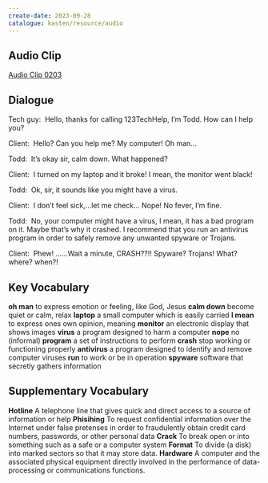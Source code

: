 ```yaml
---
create-date: 2023-09-28
catalogue: kasten/resource/audio
---
```


## Audio Clip
[Audio Clip 0203](https://archive.org/download/englishpod_all/englishpod_0203dg.mp3)

## Dialogue
Tech guy:  Hello, thanks for calling 123TechHelp, I’m Todd. How can I help you? 

Client:  Hello? Can you help me? My computer! Oh man...  

Todd:  It’s okay sir, calm down. What happened? 

Client:  I turned on my laptop and it broke! I mean, the monitor went black! 

Todd:  Ok, sir, it sounds like you might have a virus. 

Client:  I don’t feel sick,...let me check... Nope! No fever, I’m fine. 

Todd:  No, your computer might have a virus, I mean, it has a bad program on it. Maybe that’s why it crashed. I recommend that you run an antivirus program in order to safely remove any unwanted spyware or Trojans. 

Client:  Phew! ……Wait a minute,  CRASH??!! Spyware? Trojans! What? where? when?! 

## Key Vocabulary
**oh man**         to express emotion or feeling, like God, Jesus
**calm down**      become quiet or calm, relax
**laptop**         a small computer which is easily carried
**I mean**         to express ones own opinion, meaning
**monitor**        an electronic display that shows images
**virus**          a program designed to harm a computer
**nope**           no (informal)
**program**        a set of instructions to perform
**crash**          stop working or functioning properly
**antivirus**      a program designed to identify and remove computer viruses
**run**            to work or be in operation
**spyware**        software that secretly gathers information

## Supplementary Vocabulary
**Hotline**        A telephone line that gives quick and direct access to a source of information or help
**Phisihing**      To request confidential information over the Internet under false pretenses in order to fraudulently obtain credit card numbers, passwords, or other personal data
**Crack**          To break open or into something such as a safe or a computer system
**Format**         To divide (a disk) into marked sectors so that it may store data.
**Hardware**       A computer and the associated physical equipment directly involved in the performance of data-processing or communications functions.
